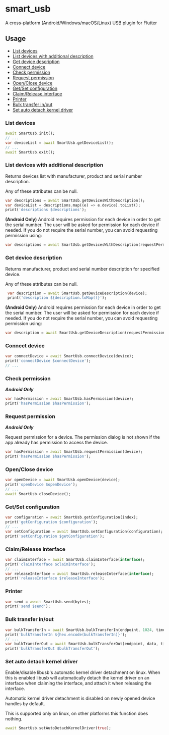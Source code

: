 # smart_usb

A cross-platform (Android/Windows/macOS/Linux) USB plugin for Flutter

## Usage

- [List devices](#list-devices)
- [List devices with additional description](#list-devices-with-additional-description)
- [Get device description](#get-device-description)
- [Connect device](#connect-device)
- [Check permission](#check-permission)
- [Request permission](#request-permission)
- [Open/Close device](#openclose-device)
- [Get/Set configuration](#getset-configuration)
- [Claim/Release interface](#claimrelease-interface)
- [Printer](#send)
- [Bulk transfer in/out](#bulk-transfer-inout)
- [Set auto detach kernel driver](#set-auto-detach-kernel-driver)

### List devices

```dart
await SmartUsb.init();
// ...
var deviceList = await SmartUsb.getDeviceList();
// ...
await SmartUsb.exit();
```

### List devices with additional description

Returns devices list with manufacturer, product and serial number description.

Any of these attributes can be null.

```dart
var descriptions = await SmartUsb.getDevicesWithDescription();
var deviceList = descriptions.map((e) => e.device).toList();
print('descriptions $descriptions');
```

**(Android Only)** Android requires permission for each device in order to get the serial number. The user will be asked
for permission for each device if needed. If you do not require the serial number, you can avoid requesting permission using:
```dart
var descriptions = await SmartUsb.getDevicesWithDescription(requestPermission: false);
```

### Get device description

Returns manufacturer, product and serial number description for specified device.

Any of these attributes can be null.

```dart
 var description = await SmartUsb.getDeviceDescription(device);
 print('description ${description.toMap()}');
```

**(Android Only)** Android requires permission for each device in order to get the serial number. The user will be asked
for permission for each device if needed. If you do not require the serial number, you can avoid requesting permission using:
```dart
var description = await SmartUsb.getDeviceDescription(requestPermission: false);
```

### Connect device

```dart
var connectDevice = await SmartUsb.connectDevice(device);
print('connectDevice $connectDevice');
// ...
```

### Check permission

_**Android Only**_

```dart
var hasPermission = await SmartUsb.hasPermission(device);
print('hasPermission $hasPermission');
```

### Request permission

_**Android Only**_

Request permission for a device. The permission dialog is not shown
if the app already has permission to access the device.

```dart
var hasPermission = await SmartUsb.requestPermission(device);
print('hasPermission $hasPermission');
```

### Open/Close device

```dart
var openDevice = await SmartUsb.openDevice(device);
print('openDevice $openDevice');
// ...
await SmartUsb.closeDevice();
```

### Get/Set configuration

```dart
var configuration = await SmartUsb.getConfiguration(index);
print('getConfiguration $configuration');
// ...
var setConfiguration = await SmartUsb.setConfiguration(configuration);
print('setConfiguration $getConfiguration');
```

### Claim/Release interface

```dart
var claimInterface = await SmartUsb.claimInterface(interface);
print('claimInterface $claimInterface');
// ...
var releaseInterface = await SmartUsb.releaseInterface(interface);
print('releaseInterface $releaseInterface');
```

### Printer

```dart
var send = await SmartUsb.send(bytes);
print('send $send');
```

### Bulk transfer in/out

```dart
var bulkTransferIn = await SmartUsb.bulkTransferIn(endpoint, 1024, timeout: 2000);
print('bulkTransferIn ${hex.encode(bulkTransferIn)}');
// ...
var bulkTransferOut = await SmartUsb.bulkTransferOut(endpoint, data, timeout: 2000);
print('bulkTransferOut $bulkTransferOut');
```

### Set auto detach kernel driver

Enable/disable libusb's automatic kernel driver detachment on linux. When this is enabled libusb will automatically detach the kernel driver on an interface when claiming the interface, and attach it when releasing the interface.

Automatic kernel driver detachment is disabled on newly opened device handles by default.

This is supported only on linux, on other platforms this function does nothing.

```dart
await SmartUsb.setAutoDetachKernelDriver(true);
```
